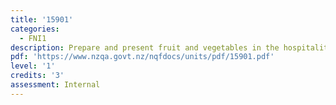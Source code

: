 ```yaml
---
title: '15901'
categories:
  - FNI1
description: Prepare and present fruit and vegetables in the hospitality industry
pdf: 'https://www.nzqa.govt.nz/nqfdocs/units/pdf/15901.pdf'
level: '1'
credits: '3'
assessment: Internal
---
```


